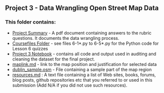 ## Project 3 - Data Wrangling Open Street Map Data

### This folder contains:
- [Project Summary](https://github.com/bethe/da-nano/blob/master/P3-Data%20Wrangling/P3%20-%20Wrangling%20Open%20Street%20Map%20Data.pdf) - A pdf document containing answers to the rubric questions. It documents the data wrangling process.
- [Coursefiles Folder](https://github.com/bethe/da-nano/tree/master/P3-Data%20Wrangling/course_files) - see files 6-1\*.py to 6-5\*.py for the Python code for Lesson 6 quizzes
- [Project 3 Notebook](https://github.com/bethe/da-nano/blob/master/P3-Data%20Wrangling/P3%20Open%20Street%20Map.ipynb) - contains all code and output used in auditing and cleaning the dataset for the final project.
- [maplink.md](https://github.com/bethe/da-nano/blob/master/P3-Data%20Wrangling/maplink.md) - link to the map position and justification for selected data
- [dublin_sample.osm](https://github.com/bethe/da-nano/blob/master/P3-Data%20Wrangling/dublin_sample.osm) - File containing a sample part of the map region
- [resources.md](https://github.com/bethe/da-nano/blob/master/P3-Data%20Wrangling/resources.md) : A text file containing a list of Web sites, books, forums, blog posts, github repositories etc that you referred to or used in this submission (Add N/A if you did not use such resources).
